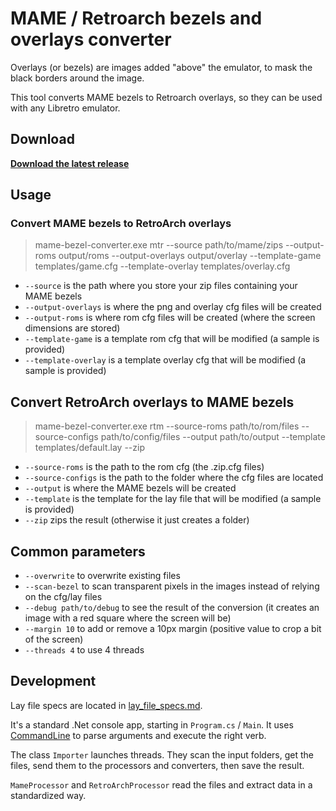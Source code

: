 # MAME / Retroarch bezels and overlays converter

Overlays (or bezels) are images added "above" the emulator, to mask the black borders around the image.

This tool converts MAME bezels to Retroarch overlays, so they can be used with any Libretro emulator.

## Download

**[Download the latest release](https://github.com/cosmo0/mame-retroarch-bezel-converter/releases)**

## Usage

### Convert MAME bezels to RetroArch overlays

> mame-bezel-converter.exe mtr --source path/to/mame/zips --output-roms output/roms --output-overlays output/overlay --template-game templates/game.cfg --template-overlay templates/overlay.cfg

- `--source` is the path where you store your zip files containing your MAME bezels
- `--output-overlays` is where the png and overlay cfg files will be created
- `--output-roms` is where rom cfg files will be created (where the screen dimensions are stored)
- `--template-game` is a template rom cfg that will be modified (a sample is provided)
- `--template-overlay` is a template overlay cfg that will be modified (a sample is provided)

## Convert RetroArch overlays to MAME bezels

> mame-bezel-converter.exe rtm --source-roms path/to/rom/files --source-configs path/to/config/files --output path/to/output --template templates/default.lay --zip

- `--source-roms` is the path to the rom cfg (the .zip.cfg files)
- `--source-configs` is the path to the folder where the cfg files are located
- `--output` is where the MAME bezels will be created
- `--template` is the template for the lay file that will be modified (a sample is provided)
- `--zip` zips the result (otherwise it just creates a folder)

## Common parameters

- `--overwrite` to overwrite existing files
- `--scan-bezel` to scan transparent pixels in the images instead of relying on the cfg/lay files
- `--debug path/to/debug` to see the result of the conversion (it creates an image with a red square where the screen will be)
-  `--margin 10` to add or remove a 10px margin (positive value to crop a bit of the screen)
- `--threads 4` to use 4 threads

## Development

Lay file specs are located in [lay_file_specs.md](lay_files_specs.md).

It's a standard .Net console app, starting in `Program.cs` / `Main`. It uses [CommandLine](https://github.com/commandlineparser/commandline)
to parse arguments and execute the right verb.

The class `Importer` launches threads. They scan the input folders, get the files, send them to the processors and converters, then save the result.

`MameProcessor` and `RetroArchProcessor` read the files and extract data in a standardized way.
